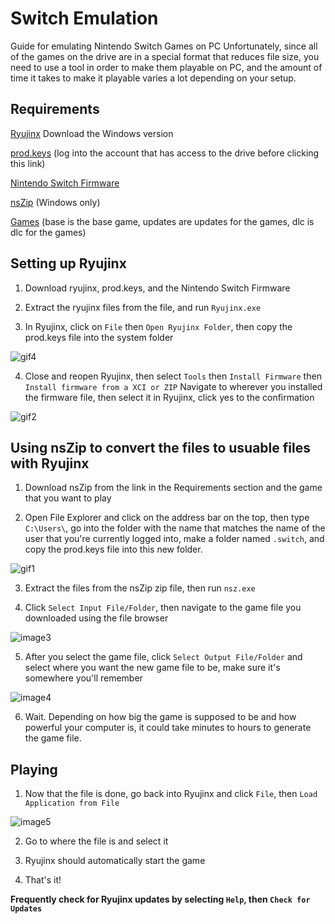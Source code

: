# Switch Emulation

Guide for emulating Nintendo Switch Games on PC
Unfortunately, since all of the games on the drive are in a special format that reduces file size, you need to use a tool in order to make them playable on PC, and the amount of time it takes to make it playable varies a lot depending on your setup.

## Requirements

[Ryujinx](https://ryujinx.org/download) Download the Windows version

[prod.keys](https://drive.google.com/file/d/1aTgSpLSSDsTUrKpWgCJLKlvUPO5Csxb9/view?usp=sharing) (log into the account that has access to the drive before clicking this link)

[Nintendo Switch Firmware](https://mega.nz/file/xVwVFazC#sFkKEKkHhp2YEcqR5UQhAg_qxEPfZq8oRUalgleKVDA)

[nsZip](https://github.com/nicoboss/nsz/releases/download/3.1.1/nsz_v3.1.1_win64_portable.zip) (Windows only)

[Games](https://docs.google.com/spreadsheets/d/1FvoYqPf8RY88rqEYYTcpgSlrDpTLqcXkolldkv9HbIo/edit?usp=sharing) (base is the base game, updates are updates for the games, dlc is dlc for the games)

## Setting up Ryujinx

1. Download ryujinx, prod.keys, and the Nintendo Switch Firmware

2. Extract the ryujinx files from the file, and run `Ryujinx.exe`

3. In Ryujinx, click on `File` then `Open Ryujinx Folder`, then copy the prod.keys file into the system folder

![gif4](https://i.imgur.com/xcJbmfy.gif)

4. Close and reopen Ryujinx, then select `Tools` then `Install Firmware` then `Install firmware from a XCI or ZIP` Navigate to wherever you installed the firmware file, then select it in Ryujinx, click yes to the confirmation

![gif2](https://i.imgur.com/ygTR2YM.gif)

## Using nsZip to convert the files to usuable files with Ryujinx

1. Download nsZip from the link in the Requirements section and the game that you want to play

2. Open File Explorer and click on the address bar on the top, then type `C:\Users\`, go into the folder with the name that matches the name of the user that you're currently logged into, make a folder named `.switch`, and copy the prod.keys file into this new folder.

![gif1](https://i.imgur.com/u7Suj9y.gif)

3. Extract the files from the nsZip zip file, then run `nsz.exe`

4. Click `Select Input File/Folder`, then navigate to the game file you downloaded using the file browser

![image3](https://i.imgur.com/UeM6iWy.png)

5. After you select the game file, click `Select Output File/Folder` and select where you want the new game file to be, make sure it's somewhere you'll remember

![image4](https://i.imgur.com/HAeCjOk.png)

6. Wait. Depending on how big the game is supposed to be and how powerful your computer is, it could take minutes to hours to generate the game file.

## Playing

1. Now that the file is done, go back into Ryujinx and click `File`, then `Load Application from File`

![image5](https://i.imgur.com/sSdDwbT.png)

2. Go to where the file is and select it

3. Ryujinx should automatically start the game

4. That's it!

**Frequently check for Ryujinx updates by selecting `Help`, then `Check for Updates`**
